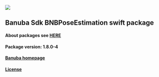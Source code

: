[![](https://www.banuba.com/hubfs/Banuba_November2018/Images/Banuba%20SDK.png)](https://docs.banuba.com/face-ar-sdk-v1/ios/ios_overview)

## Banuba Sdk BNBPoseEstimation swift package

#### About packages see [HERE](https://docs.banuba.com/face-ar-sdk-v1/ios/ios_packages)

#### Package version: **1.8.0-4**

#### **[Banuba homepage](https://banuba.com)**

#### **[License](https://www.banuba.com/terms)**
